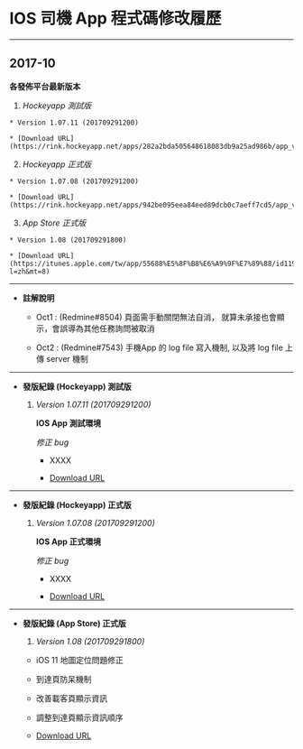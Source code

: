 # IOS 司機 App 程式碼修改履歷

---
## 2017-10

**各發佈平台最新版本**

  1. _Hockeyapp 測試版_

    * Version 1.07.11 (201709291200)

    * [Download URL](https://rink.hockeyapp.net/apps/282a2bda505648618083db9a25ad986b/app_versions/25)

  2. _Hockeyapp 正式版_

    * Version 1.07.08 (201709291200)

    * [Download URL](https://rink.hockeyapp.net/apps/942be095eea84eed89dcb0c7aeff7cd5/app_versions/11)

  3. _App Store 正式版_

    * Version 1.08 (201709291800)

    * [Download URL](https://itunes.apple.com/tw/app/55688%E5%8F%B8%E6%A9%9F%E7%89%88/id1190486682?l=zh&mt=8)

---
* **註解說明**

  * Oct1 : (Redmine#8504) 頁面需手動關閉無法自消， 就算未承接也會顯示，會誤導為其他任務詢問被取消

  * Oct2 : (Redmine#7543) 手機App 的 log file 寫入機制, 以及將 log file 上傳 server 機制

---
* **發版紀錄 (Hockeyapp) 測試版**

  1. *Version 1.07.11 (201709291200)*

      **IOS App 測試環境**

      _修正 bug_

      * XXXX

      * [Download URL](https://rink.hockeyapp.net/apps/282a2bda505648618083db9a25ad986b/app_versions/25)      

---
* **發版紀錄 (Hockeyapp) 正式版**

    1. *Version 1.07.08 (201709291200)*

        **IOS App 正式環境**

        _修正 bug_

        * XXXX

        * [Download URL](https://rink.hockeyapp.net/apps/942be095eea84eed89dcb0c7aeff7cd5/app_versions/11)

---
* **發版紀錄 (App Store) 正式版**

  1. *Version 1.08 (201709291800)*  

    * iOS 11 地圖定位問題修正

    * 到達頁防呆機制

    * 改善載客頁顯示資訊

    * 調整到達頁顯示資訊順序

    * [Download URL](https://itunes.apple.com/tw/app/55688%E5%8F%B8%E6%A9%9F%E7%89%88/id1190486682?l=zh&mt=8)
